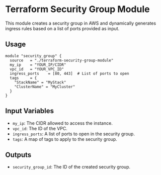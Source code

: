 # Terraform Security Group Module

This module creates a security group in AWS and dynamically generates ingress rules based on a list of ports provided as input.

## Usage

```hcl
module "security_group" {
  source   = "./terraform-security-group-module"
  my_ip    = "YOUR_IP/CIDR"
  vpc_id   = "YOUR_VPC_ID"
  ingress_ports    = [80, 443]  # List of ports to open
  tags     = {
    "StackName" = "MyStack"
    "ClusterName" = "MyCluster"
  }
}
```

## Input Variables

- `my_ip`: The CIDR allowed to access the instance.
- `vpc_id`: The ID of the VPC.
- `ingress_ports`: A list of ports to open in the security group.
- `tags`: A map of tags to apply to the security group.

## Outputs

- `security_group_id`: The ID of the created security group.